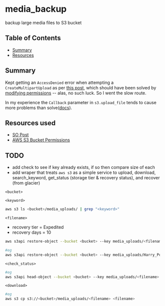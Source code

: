 # media_backup
backup large media files to S3 bucket

## Table of Contents
- [Summary](README.md#summary)
- [Resources](README.md#resources)

## Summary

Kept getting an `AccessDenied` error when attempting a `CreateMultipartUpload` as per [this post](https://stackoverflow.com/a/50118024/14343465), which should have been solved by [modifying permissions](https://stackoverflow.com/questions/52541933/accessdenied-when-calling-the-createmultipartupload-operation-in-django-using-dj) -- alas, no such luck. So I went the slow route.

In my experience the `Callback` parameter in `s3.upload_file` tends to cause more problems than solve([docs](https://boto3.amazonaws.com/v1/documentation/api/latest/guide/s3-uploading-files.html#the-callback-parameter)).

## Resources used
- [SO Post](https://stackoverflow.com/a/53826161/14343465)
- [AWS S3 Bucket Permissions](https://aws.amazon.com/premiumsupport/knowledge-center/s3-console-access-certain-bucket/)

## TODO
- add check to see if key already exists, if so then compare size of each
- add wraper that treats `aws s3` as a simple service to upload, download, search_keyword, get_status (storage tier & recovery status), and recover (from glacier)

`<bucket>`

`<keyword>`
```bash
aws s3 ls <bucket>/media_uploads/ | grep "<keyword>"
```

`<filename>`
- recovery tier = Expedited
- recovery days = 10
```bash
aws s3api restore-object --bucket <bucket> --key media_uploads/<filename> --restore-request '{"Days":10,"GlacierJobParameters":{"Tier":"Expedited"}}'

#eg
aws s3api restore-object --bucket <bucket> --key media_uploads/Harry_Potter.zip --restore-request '{"Days":10,"GlacierJobParameters":{"Tier":"Expedited"}}'
```

`<check_status>`
```bash
#eg
aws s3api head-object --bucket <bucket> --key media_uploads/<filename>
```

`<download>`
```bash
#eg
aws s3 cp s3://<bucket>/media_uploads/<filename> <filename>
```